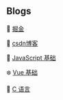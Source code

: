 ## Blogs


:panda_face:    [掘金](https://juejin.im/user/5ac25ecb6fb9a028d0439cf1/posts) 

:dolphin:    [csdn博客](https://blog.csdn.net/fengzhiyan123)

:lemon:    [JavaScript 基础](./page/JavaScript.html)

:snowflake:    [Vue 基础](./page/vue.html)

:tangerine:    [C 语言](./page/C_code.html)







